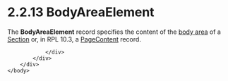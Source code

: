 <html dir="LTR" xmlns:mshelp="http://msdn.microsoft.com/mshelp" xmlns:ddue="http://ddue.schemas.microsoft.com/authoring/2003/5" xmlns:xlink="http://www.w3.org/1999/xlink" xmlns:tool="http://www.microsoft.com/tooltip">
    <head>
        <meta http-equiv="Content-Type" content="text/html; CHARSET=utf-8"></meta>
        <meta name="save" content="history"></meta>
        <title>2.2.13 BodyAreaElement</title>
        <xml>
            <mshelp:toctitle title="2.2.13 BodyAreaElement"></mshelp:toctitle>
            <mshelp:rltitle title="[MS-RPL]: BodyAreaElement"></mshelp:rltitle>
            <mshelp:keyword index="A" term="95a5d250-a0be-4523-9c2f-9c10552ab136"></mshelp:keyword>
            <mshelp:attr name="DCSext.ContentType" value="open specification"></mshelp:attr>
            <mshelp:attr name="AssetID" value="95a5d250-a0be-4523-9c2f-9c10552ab136"></mshelp:attr>
            <mshelp:attr name="TopicType" value="kbRef"></mshelp:attr>
            <mshelp:attr name="DCSext.Title" value="[MS-RPL]: BodyAreaElement" />
        </xml>
    </head>
    <body>
        <div id="header">
            <h1 class="heading">2.2.13 BodyAreaElement</h1>
        </div>
        <div id="mainSection">
            <div id="mainBody">
                <div id="allHistory" class="saveHistory"></div>
                <div id="sectionSection0" class="section" name="collapseableSection">
                    

<p>The <b>BodyAreaElement</b> record specifies the content of
the <a href="75ae48f7-746b-4b41-919c-6699fa28b3ef.md#gt_575a1308-df3d-4439-a039-54feac0baf23">body area</a> of a <a href="f18f7992-cdb6-4d26-8b6d-dd3977d80ad5.md">Section</a> or, in RPL 10.3, a
<a href="031cb41d-d136-43e5-8d0c-bf1fe123f806.md">PageContent</a> record.</p>


                </div>
            </div>
        </div>
    </body>
</html>